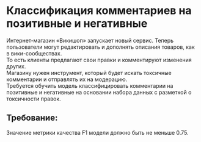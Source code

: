 <h1>Классификация комментариев на позитивные и негативные</h1>
Интернет-магазин «Викишоп» запускает новый сервис. Теперь пользователи могут редактировать и дополнять описания товаров, как в вики-сообществах.<br /> 
То есть клиенты предлагают свои правки и комментируют изменения других. <br />
Магазину нужен инструмент, который будет искать токсичные комментарии и отправлять их на модерацию.<br />
Требуется обучить модель классифицировать комментарии на позитивные и негативные на основании набора данных с разметкой о токсичности правок.

<h2>Требование:</h2>
Значение метрики качества F1 модели должно быть не меньше 0.75.
